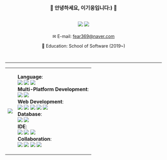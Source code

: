 <div align="center">
  
 
  ### 🐣 안녕하세요, 이기웅입니다:) 🐥 
 
 <a href="https://github.com/gw282"><img src="https://hits.seeyoufarm.com/api/count/incr/badge.svg?url=https%3A%2F%2Fgithub.com%2Fgw282&count_bg=%23000000&title_bg=%23000000&icon=github.svg&icon_color=%23E7E7E7&title=GitHub&edge_flat=false)"/></a> <a href="https://solved.ac/7l0l0"><img src="http://mazassumnida.wtf/api/mini/generate_badge?boj=7l0l0"/></a>
 ---

✉ E-mail: fear369@naver.com
 
🏫 Education: 
School of Software (2019~)
 
 <br>
 
 ---
 
<table>
<tr>
<td>

<a href="https://suave-lilac-075.notion.site/b1ac3609f8a946c3a1939b5d46211e44?v=cc0f75ec13e54868a33bb57336fb9ee8">
    <img src="https://github-readme-stats.vercel.app/api/top-langs/?username=gw282&langs_count=6&hide=jupyter%20notebook,roff" />
</a>

</td>
<td>

**Language**:
<br>
<img src="https://img.shields.io/badge/C++-00599C?style=flat-square&logo=C%2B%2B&logoColor=white" />
<img src="https://img.shields.io/badge/Python-3776AB?style=flat-square&logo=Python&logoColor=white" />
<img src="https://img.shields.io/badge/Java-007396?style=flat-square&logo=java&logoColor=white" />
<br>
**Multi-Platform Development**:
<br>
<img src="https://img.shields.io/badge/Dart-0175C2?style=flat-square&logo=Dart&logoColor=white" />
<img src="https://img.shields.io/badge/Flutter-02569B?style=flat-square&logo=Flutter&logoColor=white" />
<br>
**Web Development**:
<br>
<img src="https://img.shields.io/badge/html5-E34F26?style=flat-square&logo=html5&logoColor=white" />
<img src="https://img.shields.io/badge/css-1572B6?style=flat-square&logo=css3&logoColor=white" />
<img src="https://img.shields.io/badge/javascript-F7DF1E?style=flat-square&logo=javascript&logoColor=black" />
<img src="https://img.shields.io/badge/react-61DAFB?style=flat-square&logo=react&logoColor=black" />
<img src="https://img.shields.io/badge/node.js-339933?style=flat-square&logo=Node.js&logoColor=white" />
<br>
**Database**:
<br>
<img src="https://img.shields.io/badge/MySQL-4479A1?style=flat-square&logo=mysql&logoColor=white" />
<img src="https://img.shields.io/badge/Firebase-FFCA28?style=flat-square&logo=firebase&logoColor=white" />
<br>
**IDE**:
<br>
<img src="https://img.shields.io/badge/VisualStudioCode-007ACC?style=flat-square&logo=visualstudiocode&logoColor=white" />
<img src="https://img.shields.io/badge/Eclipse-2C2255?style=flat-square&logo=eclipse&logoColor=white" />
<img src="https://img.shields.io/badge/AndroidStudio-3DDC84?style=flat-square&logo=androidstudio&logoColor=white" />
<br>
**Collaboration**:
<br>
<img src="https://img.shields.io/badge/GitHub-181717?style=flat-square&logo=github&logoColor=white" />
<img src="https://img.shields.io/badge/Figma-F24E1E?style=flat-square&logo=figma&logoColor=white" />
<img src="https://img.shields.io/badge/Notion-000000?style=flat-square&logo=notion&logoColor=white" />
<img src="https://img.shields.io/badge/Slack-4A154B?style=flat-square&logo=slack&logoColor=white" />

</td>
</tr>
</table>
